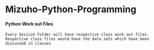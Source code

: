 # Mizuho-Python-Programming
#### Python Work out Files 
```
Every Session Folder will have respective class work out files.
Respective class files would have the data sets which have been discussed in classes
```
